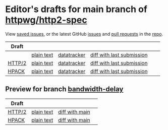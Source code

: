 # Editor's drafts for main branch of [httpwg/http2-spec](https://github.com/httpwg/http2-spec)

View [saved issues](issues.html), or the latest GitHub [issues](https://github.com/httpwg/http2-spec/issues) and [pull requests](https://github.com/httpwg/http2-spec/pulls) in the [repo](https://github.com/httpwg/http2-spec).

| Draft |     |     |     |     |     |
| ----- | --- | --- | --- | --- | --- |
| [](./rfc9113.html) | [plain text](./rfc9113.txt) | [datatracker](https://datatracker.ietf.org/doc/rfc9113) | [diff with last submission](https://www.ietf.org/rfcdiff?url1=rfc9113&amp;url2=https://httpwg.github.io/http2-spec/rfc9113.txt) |  |
| [HTTP/2](./draft-ietf-httpbis-http2bis.html) | [plain text](./draft-ietf-httpbis-http2bis.txt) | [datatracker](https://datatracker.ietf.org/doc/draft-ietf-httpbis-http2bis) | [diff with last submission](https://www.ietf.org/rfcdiff?url1=draft-ietf-httpbis-http2bis&amp;url2=https://httpwg.github.io/http2-spec/draft-ietf-httpbis-http2bis.txt) |  |
| [HPACK](./draft-ietf-httpbis-header-compression.html) | [plain text](./draft-ietf-httpbis-header-compression.txt) | [datatracker](https://datatracker.ietf.org/doc/draft-ietf-httpbis-header-compression) | [diff with last submission](https://www.ietf.org/rfcdiff?url1=draft-ietf-httpbis-header-compression&amp;url2=https://httpwg.github.io/http2-spec/draft-ietf-httpbis-header-compression.txt) |  |

## Preview for branch [bandwidth-delay](bandwidth-delay)

| Draft |     |     |     |
| ----- | --- | --- | --- |
| [HTTP/2](bandwidth-delay/draft-ietf-httpbis-http2bis.html) | [plain text](bandwidth-delay/draft-ietf-httpbis-http2bis.txt) | [diff with main](https://www.ietf.org/rfcdiff?url1=https://httpwg.github.io/http2-spec/draft-ietf-httpbis-http2bis.txt&amp;url2=https://httpwg.github.io/http2-spec/bandwidth-delay/draft-ietf-httpbis-http2bis.txt) |
| [HPACK](bandwidth-delay/draft-ietf-httpbis-header-compression.html) | [plain text](bandwidth-delay/draft-ietf-httpbis-header-compression.txt) | [diff with main](https://www.ietf.org/rfcdiff?url1=https://httpwg.github.io/http2-spec/draft-ietf-httpbis-header-compression.txt&amp;url2=https://httpwg.github.io/http2-spec/bandwidth-delay/draft-ietf-httpbis-header-compression.txt) |

